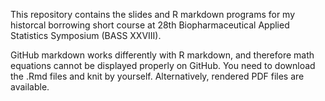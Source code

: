 This repository contains the slides and R markdown programs for my historcal borrowing short course at 28th Biopharmaceutical Applied Statistics Symposium (BASS XXVIII). 

GitHub markdown works differently with R markdown, and therefore math equations cannot be displayed properly on GitHub. You need to download the .Rmd files and knit by yourself. Alternatively, rendered PDF files are available. 